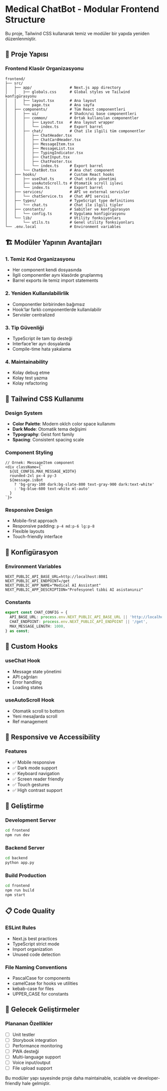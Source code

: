# Medical ChatBot - Modular Frontend Structure

Bu proje, Tailwind CSS kullanarak temiz ve modüler bir yapıda yeniden düzenlenmiştir.

## 📁 Proje Yapısı

### Frontend Klasör Organizasyonu

```
frontend/
├── src/
│   ├── app/                 # Next.js app directory
│   │   ├── globals.css      # Global styles ve Tailwind konfigürasyonu
│   │   ├── layout.tsx       # Ana layout
│   │   └── page.tsx         # Ana sayfa
│   ├── components/          # Tüm React componentleri
│   │   ├── ui/              # Shadcn/ui base componentleri
│   │   ├── common/          # Ortak kullanılan componentler
│   │   │   ├── Layout.tsx   # Ana layout wrapper
│   │   │   └── index.ts     # Export barrel
│   │   ├── chat/            # Chat ile ilgili tüm componentler
│   │   │   ├── ChatHeader.tsx
│   │   │   ├── ChatCardHeader.tsx
│   │   │   ├── MessageItem.tsx
│   │   │   ├── MessageList.tsx
│   │   │   ├── TypingIndicator.tsx
│   │   │   ├── ChatInput.tsx
│   │   │   ├── ChatFooter.tsx
│   │   │   └── index.ts     # Export barrel
│   │   └── ChatBot.tsx      # Ana chat component
│   ├── hooks/               # Custom React hooks
│   │   ├── useChat.ts       # Chat state yönetimi
│   │   ├── useAutoScroll.ts # Otomatik scroll işlevi
│   │   └── index.ts         # Export barrel
│   ├── services/            # API ve external servisler
│   │   └── chatService.ts   # Chat API servisi
│   ├── types/               # TypeScript type definitions
│   │   └── chat.ts          # Chat ile ilgili tipler
│   ├── constants/           # Sabitler ve konfigürasyon
│   │   └── config.ts        # Uygulama konfigürasyonu
│   └── lib/                 # Utility fonksiyonları
│       └── utils.ts         # Genel utility fonksiyonları
└── .env.local               # Environment variables
```

## 🏗️ Modüler Yapının Avantajları

### 1. **Temiz Kod Organizasyonu**
- Her component kendi dosyasında
- İlgili componentler aynı klasörde gruplanmış
- Barrel exports ile temiz import statements

### 2. **Yeniden Kullanılabilirlik**
- Componentler birbirinden bağımsız
- Hook'lar farklı componentlerde kullanılabilir
- Servisler centralized

### 3. **Tip Güvenliği**
- TypeScript ile tam tip desteği
- Interface'ler ayrı dosyalarda
- Compile-time hata yakalama

### 4. **Maintainability**
- Kolay debug etme
- Kolay test yazma
- Kolay refactoring

## 🎨 Tailwind CSS Kullanımı

### Design System
- **Color Palette**: Modern oklch color space kullanımı
- **Dark Mode**: Otomatik tema değişimi
- **Typography**: Geist font family
- **Spacing**: Consistent spacing scale

### Component Styling
```tsx
// Örnek: MessageItem component
<div className={`
  ${UI_CONFIG.MAX_MESSAGE_WIDTH} 
  rounded-2xl px-4 py-3 
  ${message.isBot
    ? 'bg-gray-100 dark:bg-slate-800 text-gray-900 dark:text-white'
    : 'bg-blue-600 text-white ml-auto'
  }
`}>
```

### Responsive Design
- Mobile-first approach
- Responsive padding: `p-4 md:p-6 lg:p-8`
- Flexible layouts
- Touch-friendly interface

## 🔧 Konfigürasyon

### Environment Variables
```env
NEXT_PUBLIC_API_BASE_URL=http://localhost:8081
NEXT_PUBLIC_API_ENDPOINT=/get
NEXT_PUBLIC_APP_NAME="Medical AI Assistant"
NEXT_PUBLIC_APP_DESCRIPTION="Profesyonel tıbbi AI asistanınız"
```

### Constants
```typescript
export const CHAT_CONFIG = {
  API_BASE_URL: process.env.NEXT_PUBLIC_API_BASE_URL || 'http://localhost:8081',
  CHAT_ENDPOINT: process.env.NEXT_PUBLIC_API_ENDPOINT || '/get',
  MAX_MESSAGE_LENGTH: 1000,
} as const;
```

## 🎯 Custom Hooks

### useChat Hook
- Message state yönetimi
- API çağrıları
- Error handling
- Loading states

### useAutoScroll Hook
- Otomatik scroll to bottom
- Yeni mesajlarda scroll
- Ref management

## 📱 Responsive ve Accessibility

### Features
- ✅ Mobile responsive
- ✅ Dark mode support
- ✅ Keyboard navigation
- ✅ Screen reader friendly
- ✅ Touch gestures
- ✅ High contrast support

## 🚀 Geliştirme

### Development Server
```bash
cd frontend
npm run dev
```

### Backend Server
```bash
cd backend
python app.py
```

### Build Production
```bash
cd frontend
npm run build
npm start
```

## 📋 Code Quality

### ESLint Rules
- Next.js best practices
- TypeScript strict mode
- Import organization
- Unused code detection

### File Naming Conventions
- PascalCase for components
- camelCase for hooks ve utilities
- kebab-case for files
- UPPER_CASE for constants

## 🔮 Gelecek Geliştirmeler

### Plananan Özellikler
- [ ] Unit testler
- [ ] Storybook integration
- [ ] Performance monitoring
- [ ] PWA desteği
- [ ] Multi-language support
- [ ] Voice input/output
- [ ] File upload support

Bu modüler yapı sayesinde proje daha maintainable, scalable ve developer-friendly hale gelmiştir.
